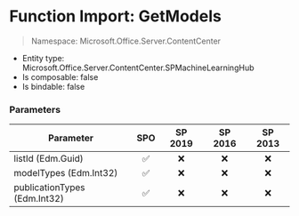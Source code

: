 # Function Import: GetModels

> Namespace: Microsoft.Office.Server.ContentCenter

- Entity type: Microsoft.Office.Server.ContentCenter.SPMachineLearningHub
- Is composable: false
- Is bindable: false

### Parameters

Parameter | SPO | SP 2019 | SP 2016 | SP 2013
----------|:---:|:-------:|:-------:|:-------:
listId (Edm.Guid) | ✅ | ❌ | ❌ | ❌
modelTypes (Edm.Int32) | ✅ | ❌ | ❌ | ❌
publicationTypes (Edm.Int32) | ✅ | ❌ | ❌ | ❌